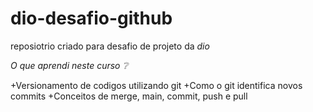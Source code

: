 # dio-desafio-github

reposiotrio criado para desafio de projeto da _dio_

_O que aprendi neste curso :grey_question:_

+Versionamento de codigos utilizando git 
+Como o git identifica novos commits
+Conceitos de merge, main, commit, push e pull
